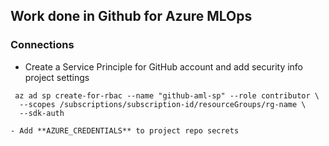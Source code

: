 ## Work done in Github for Azure MLOps

### Connections

- Create a Service Principle for GitHub account and add security info project settings

~~~
 az ad sp create-for-rbac --name "github-aml-sp" --role contributor \
  --scopes /subscriptions/subscription-id/resourceGroups/rg-name \
  --sdk-auth

- Add **AZURE_CREDENTIALS** to project repo secrets


